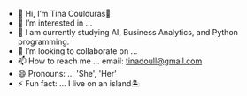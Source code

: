 - 👋 Hi, I’m Tina Coulouras👋
- 👀 I’m interested in ...
- 🌱 I am currently studying AI, Business Analytics, and Python programming.
- 💞️ I’m looking to collaborate on ...
- 📫 How to reach me ... email: tinadoull@gmail.com
- 😄 Pronouns: ... 'She', 'Her'
- ⚡ Fun fact: ... I live on an island🏝️

<!---
TinaCoul/TinaCoul is a ✨ special ✨ repository because its `README.md` (this file) appears on your GitHub profile.
You can click the Preview link to take a look at your changes.
--->
